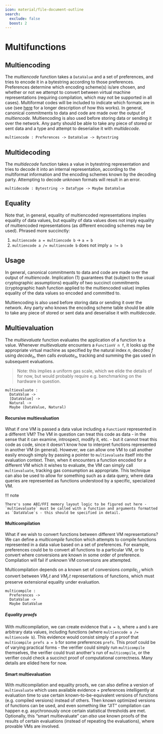 ```yaml
---
icon: material/file-document-outline
search:
  exclude: false
  boost: 2
---
```


# Multifunctions

## Multiencoding

The _multiencode_ function takes a `DataValue` and a set of preferences, and tries to encode it in a bytestring according to those preferences. Preferences determine which encoding scheme(s) is/are chosen, and whether or not we attempt to convert between virtual machine representations (requiring compilation, which may not be supported in all cases). Multiformat codes will be included to indicate which formats are in use (see [here](https://research.anoma.net/t/use-of-multiformats-in-the-anoma-protocol/665/7) for a longer description of how this works).
In general, canonical commitments to data and code are made over the output of _multiencode_. Multiencoding is also used before storing data or sending it over the network. Any party should be able to take any piece of stored or sent data and a type and attempt to deserialise it with _multidecode_.

```juvix
multiencode : Preferences -> DataValue -> Bytestring
```

## Multidecoding

The _multidecode_ function takes a value in bytestring representation and tries to decode it into an internal representation, according to the multiformat information and the encoding schemes known by the decoding party. Attempting to decode unknown formats will result in an error.

```juvix
multidecode : Bytestring -> DataType -> Maybe DataValue
```

## Equality

Note that, in general, equality of multiencoded representations implies equality of data values, but equality of data values does not imply equality of multiencoded representations (as different encoding schemes may be used). Phrased more succinctly:

1. `multiencode a = multiencode b` → `a = b`
2. `multiencode a /= multiencode b` does not imply `a != b`

## Usage

In general, canonical commitments to data and code are made over the output of _multiencode_.
Implication (1) guarantees that (subject to the usual cryptographic assumptions) equality of two succinct commitments (cryptographic hash function applied to the multiencoded value) implies equality of the data values so encoded and committed to.

Multiencoding is also used before storing data or sending it over the network. Any party who knows the encoding scheme table should be able to take any piece of stored or sent data and deserialise it with _multidecode_.

## Multievaluation

The _multievaluate_ function evaluates the application of a function to a value. Whenever _multievaluate_ encounters a `FunctionV n f`, it looks up the appropriate virtual machine as specified by the natural index $n$, decodes $f$ using $decode_n$, then calls $evaluate_n$, tracking and summing the gas used in subsequent evaluations.

> Note: this implies a uniform gas scale, which we elide the details of for now, but would probably require e.g. benchmarking on the hardware in question.

```juvix
multievaluate :
  DataValue ->
  [DataValue] ->
  Natural ->
  Maybe (DataValue, Natural)
```

#### Recursive multievaluation

What if one VM is passed a data value including a `FunctionV` represented in a different VM? The VM in question can treat this code as data - in the sense that it can examine, introspect, modify it, etc. - but it cannot treat this code as code, since it doesn't know how to interpret functions represented in another VM (in general). However, we can allow one VM to call another easily enough simply by passing a pointer to `multievaluate` itself into the evaluation context. Then, when it encounters a function encoded for a different VM which it wishes to evaluate, the VM can simply call `multievaluate`, tracking gas consumption as appropriate. This technique can also be used to allow for something such as a data query, where data queries are represented as functions understood by a specific, specialized VM.

!!! note

    There's some ABI/FFI memory layout logic to be figured out here - `multievaluate` must be called with a function and arguments formatted as `DataValue`s - this should be specified in detail.

#### Multicompilation

What if we wish to convert functions between different VM representations? We can define a _multicompile_ function which attempts to compile functions represented in a data value based on a set of preferences. For example, preferences could be to convert all functions to a particular VM, or to convert where conversions are known in some order of preference. Compilation will fail if unknown VM conversions are attempted.

Multicompilation depends on a known set of conversions $compile_{i,j}$ which convert between $VM_i.t$ and $VM_j.t$ representations of functions, which must preserve extensional equality under evaluation.

```juvix
multicompile :
  Preferences ->
  DataValue ->
  Maybe DataValue
```

##### Equality proofs

With multicompilation, we can create evidence that `a = b`, where `a` and `b` are arbitrary data values, including functions (where `multiencode a /= multiencode b`). This evidence would consist simply of a proof that `multicompile prefs a = b` for some preferences `prefs`. This proof could be of varying practical forms - the verifier could simply run `multicompile` themselves, the verifier could trust another's run of `multicompile`, or the verifier could check a succinct proof of computational correctness. Many details are elided here for now.

#### Smart multievaluation

With multicompilation and equality proofs, we can also define a version of `multievaluate` which uses available evidence + preferences intelligently at evaluation time to use certain known-to-be-equivalent versions of functions (e.g. compiled versions) instead of others. Then known optimized versions of functions can be used, and even something like “JIT” compilation can happen e.g. asychronously once certain statistical thresholds are met. Optionally, this “smart multievaluate” can *also* use known proofs of the results of certain evaluations (instead of repeating the evaluations), where provable VMs are involved.